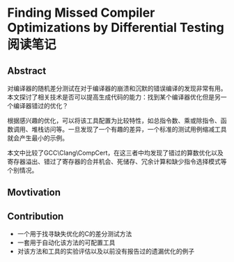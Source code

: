 # Finding Missed Compiler Optimizations by Differential Testing阅读笔记

## Abstract

对编译器的随机差分测试在对于编译器的崩溃和沉默的错误编译的发现非常有用。本文探讨了相关技术是否可以提高生成代码的能力：找到某个编译器优化但是另一个编译器错过的优化？

根据感兴趣的优化，可以将该工具配置为比较特性，如总指令数、乘或除指令、函数调用、堆栈访问等。一旦发现了一个有趣的差异，一个标准的测试用例缩减工具就会产生最小的示例。

本文中比较了GCC\Clang\CompCert，在这三者中均发现了错过的算数优化以及寄存器溢出、错过了寄存器的合并机会、死储存、冗余计算和缺少指令选择模式等个别情况。

## Movtivation





## Contribution

- 一个用于找寻缺失优化的C的差分测试方法
- 一套用于自动化该方法的可配置工具
- 对该方法和工具的实验评估以及以前没有报告过的遗漏优化的例子